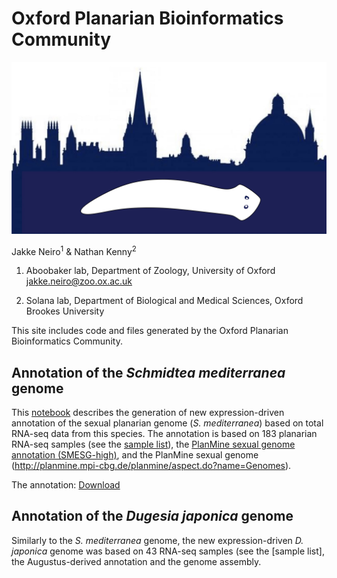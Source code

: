 # Oxford Planarian Bioinformatics Community

<img src="oxfordplanarianlogo.png" alt="hi" class="inline"/>

Jakke Neiro<sup>1</sup> & Nathan Kenny<sup>2</sup>

1. Aboobaker lab, Department of Zoology, University of Oxford
jakke.neiro@zoo.ox.ac.uk

2. Solana lab, Department of Biological and Medical Sciences, Oxford Brookes University


This site includes code and files generated by the Oxford Planarian Bioinformatics Community.   

## Annotation of the *Schmidtea mediterranea* genome
This [notebook](https://github.com/jakke-neiro/oxplatys/tree/gh-pages) describes the generation of new expression-driven annotation of the sexual planarian genome (*S. mediterranea*) based on total RNA-seq data from this species. The annotation is based on 183 planarian RNA-seq samples (see the [sample list](https://github.com/jakke-neiro/oxplatys/blob/gh-pages/Smed_annotation.list)), the [PlanMine sexual genome annotation (SMESG-high)](http://planmine.mpi-cbg.de/planmine/aspect.do?name=Gene%20Predictions), and the PlanMine sexual genome (http://planmine.mpi-cbg.de/planmine/aspect.do?name=Genomes).

The annotation: [Download](https://github.com/jakke-neiro/oxplatys/raw/gh-pages/smes_v2_hconf_SMESG.gff3.zip)

## Annotation of the *Dugesia japonica* genome
Similarly to the *S. mediterranea* genome, the new expression-driven *D. japonica* genome was based on 43 RNA-seq samples (see the [sample list], the Augustus-derived annotation and the genome assembly.
